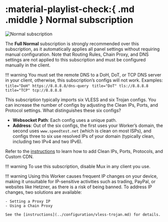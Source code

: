 # :material-playlist-check:{ .md .middle } Normal subscription

![Normal subscription](../../../assets/images/normal-sub.jpg)

The **Full Normal** subscription is strongly recommended over this subscription, as it automatically applies all panel settings without requiring manual configuration. Note that Routing Rules, Chain Proxy, and DNS settings are not applied to this subscription and must be configured manually in the client.

!!! warning
You must set the remote DNS to a DoH, DoT, or TCP DNS server in your client, otherwise, this subscription’s configs will not work. Examples:
`title="DoH"
    https://8.8.8.8/dns-query
    `
`title="DoT"
    tls://8.8.8.8  
    `
`title="TCP"
    tcp://8.8.8.8  
    `

This subscription typically imports six VLESS and six Trojan configs. You can increase the number of configs by adjusting the Clean IPs, Ports, and Protocol settings. What distinguishes these six configs?

- **Websocket Path**: Each config uses a unique path.
- **Address**: Out of the six configs, the first uses your Worker’s domain, the second uses `www.speedtest.net` (which is clean on most ISPs), and configs three to six use resolved IPs of your domain (typically clean, including two IPv4 and two IPv6).

Refer to the [instructions](../configuration/vless-trojan.md) to learn how to add Clean IPs, Ports, Protocols, and Custom CDN.

!!! warning
To use this subscription, disable Mux in any client you use.

!!! warning
Using this Worker causes frequent IP changes on your device, making it unsuitable for IP-sensitive activities such as trading, PayPal, or websites like Hetzner, as there is a risk of being banned. To address IP changes, two solutions are available:

    - Setting a Proxy IP
    - Using a Chain Proxy

    See the [instructions](../configuration/vless-trojan.md) for details.
